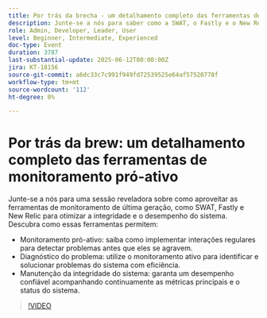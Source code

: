 ```yaml
---
title: Por trás da brecha - um detalhamento completo das ferramentas de monitoramento pró-ativo
description: Junte-se a nós para saber como a SWAT, o Fastly e o New Relic permitem o monitoramento pró-ativo, o diagnóstico eficiente de problemas e o rastreamento contínuo da integridade do sistema para obter o desempenho ideal.
role: Admin, Developer, Leader, User
level: Beginner, Intermediate, Experienced
doc-type: Event
duration: 3787
last-substantial-update: 2025-06-12T00:00:00Z
jira: KT-18156
source-git-commit: a6dc33c7c991f949fd72539525e64af57520778f
workflow-type: tm+mt
source-wordcount: '112'
ht-degree: 0%

---
```



# Por trás da brew: um detalhamento completo das ferramentas de monitoramento pró-ativo

Junte-se a nós para uma sessão reveladora sobre como aproveitar as ferramentas de monitoramento de última geração, como SWAT, Fastly e New Relic para otimizar a integridade e o desempenho do sistema. Descubra como essas ferramentas permitem:

* Monitoramento pró-ativo: saiba como implementar interações regulares para detectar problemas antes que eles se agravem.
* Diagnóstico do problema: utilize o monitoramento ativo para identificar e solucionar problemas do sistema com eficiência.
* Manutenção da integridade do sistema: garanta um desempenho confiável acompanhando continuamente as métricas principais e o status do sistema.

>[!VIDEO](https://video.tv.adobe.com/v/3459035/?learn=on&enablevpops)
